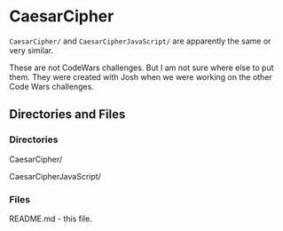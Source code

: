 # CaesarCipher

`CaesarCipher/` and `CaesarCipherJavaScript/` are apparently the same or very similar.

These are not CodeWars challenges. But I am not sure where else to put them.
They were created with Josh when we were working on the other Code Wars challenges.

## Directories and Files

### Directories

CaesarCipher/

CaesarCipherJavaScript/

### Files

README.md - this file.
